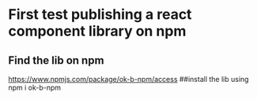 # First test publishing a react component library on npm 

## Find the lib on npm 
https://www.npmjs.com/package/ok-b-npm/access
##install the lib 
using npm i ok-b-npm



